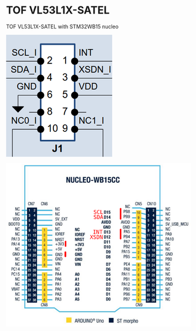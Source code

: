 # TOF VL53L1X-SATEL
TOF VL53L1X-SATEL with STM32WB15 nucleo

![Pinout IRS11A](./doc/figures/satel_pinout.png)

![Pinout Nucleo](./doc/figures/nucleo_pinout.png)